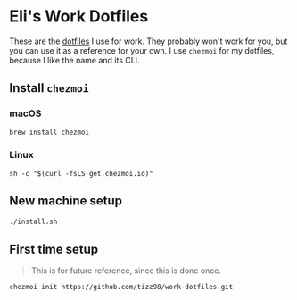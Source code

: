 # Eli's Work Dotfiles

These are the [dotfiles](https://dotfiles.github.io/) I use for work.
They probably won't work for you, but you can use it as a reference for your own.
I use `chezmoi` for my dotfiles, because I like the name and its CLI.

## Install `chezmoi`

### macOS

```bash
brew install chezmoi
```

### Linux

```shell
sh -c "$(curl -fsLS get.chezmoi.io)"
```

## New machine setup

```bash
./install.sh
```

## First time setup

> This is for future reference, since this is done once.

```shell
chezmoi init https://github.com/tizz98/work-dotfiles.git
```
